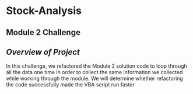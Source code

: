 # **Stock-Analysis**

## **Module 2 Challenge** 

## *Overview of Project*

In this challenge, we refactored the Module 2 solution code to loop through all the data one time in order to collect the same information we collected while working through the module. We will determine whether refactoring the code successfully made the VBA script run faster. 

